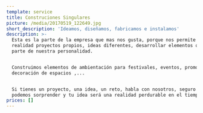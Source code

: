 ```yaml
---
template: service
title: Construciones Singulares
picture: /media/20170519_122649.jpg
short_description: 'Ideamos, diseñamos, fabricamos e instalamos'
description: >-
  Esta es la parte de la empresa que mas nos gusta, porque nos permite hacer
  realidad proyectos propios, ideas diferentes, desarrollar elementos que forman
  parte de nuestra personalidad. 


  Construimos elementos de ambientación para festivales, eventos, promociones,
  decoración de espacios ,...


  Si tienes un proyecto, una idea, un reto, habla con nosotros, seguro que te
  podemos sorprender y tu idea será una realidad perdurable en el tiempo.
prices: []
---
```


